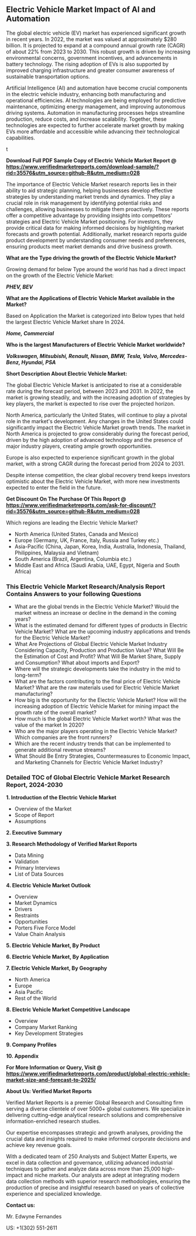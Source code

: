 <h2>Electric Vehicle Market Impact of AI and Automation</h2><p>The global electric vehicle (EV) market has experienced significant growth in recent years. In 2022, the market was valued at approximately $280 billion. It is projected to expand at a compound annual growth rate (CAGR) of about 22% from 2023 to 2030. This robust growth is driven by increasing environmental concerns, government incentives, and advancements in battery technology. The rising adoption of EVs is also supported by improved charging infrastructure and greater consumer awareness of sustainable transportation options.</p><p>Artificial Intelligence (AI) and automation have become crucial components in the electric vehicle industry, enhancing both manufacturing and operational efficiencies. AI technologies are being employed for predictive maintenance, optimizing energy management, and improving autonomous driving systems. Automation in manufacturing processes helps streamline production, reduce costs, and increase scalability. Together, these technologies are expected to further accelerate market growth by making EVs more affordable and accessible while advancing their technological capabilities.</p>t</p><p id="" class=""><strong>Download Full PDF Sample Copy of Electric Vehicle Market Report @ <a href="https://www.verifiedmarketreports.com/download-sample/?rid=35576&utm_source=github-R&utm_medium=028" target="_blank">https://www.verifiedmarketreports.com/download-sample/?rid=35576&utm_source=github-R&utm_medium=028</a></strong></p><p>The importance of&nbsp;Electric Vehicle Market research reports lies in their ability to aid strategic planning, helping businesses develop effective strategies by understanding market trends and dynamics. They play a crucial role in risk management by identifying potential risks and challenges, allowing businesses to mitigate them proactively. These reports offer a competitive advantage by providing insights into competitors' strategies and Electric Vehicle Market positioning. For investors, they provide critical data for making informed decisions by highlighting market forecasts and growth potential. Additionally, market research reports guide product development by understanding consumer needs and preferences, ensuring products meet market demands and drive business growth.</p><p><strong>What are the&nbsp;Type driving the growth of the Electric Vehicle Market?</strong></p><p id="" class="">Growing demand for below Type around the world has had a direct impact on the growth of the Electric Vehicle Market:</p><em><strong>PHEV, BEV</strong></em></p><strong>What are the&nbsp;Applications&nbsp;of Electric Vehicle Market available in the Market?</strong></p><p id="" class="">Based on Application the Market is categorized into Below types that held the largest Electric Vehicle Market share In 2024.</p><em><strong>Home, Commercial</strong></em></p><strong>Who is the largest Manufacturers of Electric Vehicle Market worldwide?</strong></p><p><em><strong>Volkswagen, Mitsubishi, Renault, Nissan, BMW, Tesla, Volvo, Mercedes-Benz, Hyundai, PSA</strong></em></p><p id="" class=""><strong>Short Description About Electric Vehicle Market:</strong></p><p>The global Electric Vehicle Market is anticipated to rise at a considerable rate during the forecast period, between 2023 and 2031. In 2022, the market is growing steadily, and with the increasing adoption of strategies by key players, the market is expected to rise over the projected horizon.</p><p>North America, particularly the United States, will continue to play a pivotal role in the market's development. Any changes in the United States could significantly impact the Electric Vehicle Market growth trends. The market in North America is projected to grow considerably during the forecast period, driven by the high adoption of advanced technology and the presence of major industry players, creating ample growth opportunities.</p><p>Europe is also expected to experience significant growth in the global market, with a strong CAGR during the forecast period from 2024 to 2031.</p><p>Despite intense competition, the clear global recovery trend keeps investors optimistic about the Electric Vehicle Market, with more new investments expected to enter the field in the future.</p><p id="" class=""><strong>Get Discount On The Purchase Of This Report @ <a href="https://www.verifiedmarketreports.com/ask-for-discount/?rid=35576&utm_source=github-R&utm_medium=028" target="_blank">https://www.verifiedmarketreports.com/ask-for-discount/?rid=35576&utm_source=github-R&utm_medium=028</a></strong></p>Which regions are leading the Electric Vehicle Market?</p><ul><li>North America (United States, Canada and Mexico)</li><li>Europe (Germany, UK, France, Italy, Russia and Turkey etc.)</li><li>Asia-Pacific (China, Japan, Korea, India, Australia, Indonesia, Thailand, Philippines, Malaysia and Vietnam)</li><li>South America (Brazil, Argentina, Columbia etc.)</li><li>Middle East and Africa (Saudi Arabia, UAE, Egypt, Nigeria and South Africa)</li></ul><h3 id="" class="">This Electric Vehicle Market Research/Analysis Report Contains Answers to your following Questions</h3><ul><li>What are the global trends in the Electric Vehicle Market? Would the market witness an increase or decline in the demand in the coming years?</li><li>What is the estimated demand for different types of products in Electric Vehicle Market? What are the upcoming industry applications and trends for the Electric Vehicle Market?</li><li>What Are Projections of Global Electric Vehicle Market Industry Considering Capacity, Production and Production Value? What Will Be the Estimation of Cost and Profit? What Will Be Market Share, Supply and Consumption? What about imports and Export?</li><li>Where will the strategic developments take the industry in the mid to long-term?</li><li>What are the factors contributing to the final price of Electric Vehicle Market? What are the raw materials used for Electric Vehicle Market manufacturing?</li><li>How big is the opportunity for the Electric Vehicle Market? How will the increasing adoption of Electric Vehicle Market for mining impact the growth rate of the overall market?</li><li>How much is the global Electric Vehicle Market worth? What was the value of the market In 2020?</li><li>Who are the major players operating in the Electric Vehicle Market? Which companies are the front runners?</li><li>Which are the recent industry trends that can be implemented to generate additional revenue streams?</li><li>What Should Be Entry Strategies, Countermeasures to Economic Impact, and Marketing Channels for Electric Vehicle Market Industry?</li></ul><h3 id="" class="">Detailed TOC of Global Electric Vehicle Market Research Report, 2024-2030</h3><p id="" class=""><strong>1. Introduction of the Electric Vehicle Market</strong></p><ul><li>Overview of the Market</li><li>Scope of Report</li><li>Assumptions</li></ul><p id="" class=""><strong>2. Executive Summary</strong></p><p id="" class=""><strong>3. Research Methodology of Verified Market Reports</strong></p><ul><li>Data Mining</li><li>Validation</li><li>Primary Interviews</li><li>List of Data Sources</li></ul><p id="" class=""><strong>4. Electric Vehicle Market Outlook</strong></p><ul><li>Overview</li><li>Market Dynamics</li><li>Drivers</li><li>Restraints</li><li>Opportunities</li><li>Porters Five Force Model</li><li>Value Chain Analysis</li></ul><p id="" class=""><strong>5. Electric Vehicle Market, By Product</strong></p><p id="" class=""><strong>6. Electric Vehicle Market, By Application</strong></p><p id="" class=""><strong>7. Electric Vehicle Market, By Geography</strong></p><ul><li>North America</li><li>Europe</li><li>Asia Pacific</li><li>Rest of the World</li></ul><p id="" class=""><strong>8. Electric Vehicle Market Competitive Landscape</strong></p><ul><li>Overview</li><li>Company Market Ranking</li><li>Key Development Strategies</li></ul><p id="" class=""><strong>9. Company Profiles</strong></p><p id="" class=""><strong>10. Appendix</strong></p><p id="" class=""><strong>For More Information or Query, Visit @ <a href="https://www.verifiedmarketreports.com/product/global-electric-vehicle-market-size-and-forecast-to-2025/" target="_blank">https://www.verifiedmarketreports.com/product/global-electric-vehicle-market-size-and-forecast-to-2025/</a></strong></p><p id="" class=""><strong>About Us: Verified Market Reports</strong></p><p id="" class="">Verified Market Reports is a premier Global Research and Consulting firm serving a diverse clientele of over 5000+ global customers. We specialize in delivering cutting-edge analytical research solutions and comprehensive information-enriched research studies.</p><p id="" class="">Our expertise encompasses strategic and growth analyses, providing the crucial data and insights required to make informed corporate decisions and achieve key revenue goals.</p><p id="" class="">With a dedicated team of 250 Analysts and Subject Matter Experts, we excel in data collection and governance, utilizing advanced industrial techniques to gather and analyze data across more than 25,000 high-impact and niche markets. Our analysts are adept at integrating modern data collection methods with superior research methodologies, ensuring the production of precise and insightful research based on years of collective experience and specialized knowledge.</p><p id="" class=""><strong>Contact us:</strong></p><p id="" class="">Mr. Edwyne Fernandes</p><p id="" class="">US: +1(302) 551-2611</p>